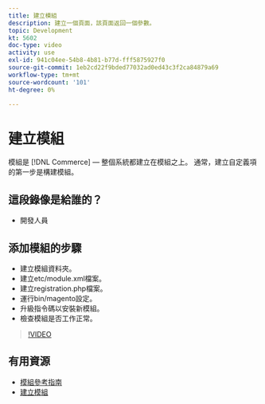 ```yaml
---
title: 建立模組
description: 建立一個頁面，該頁面返回一個參數。
topic: Development
kt: 5602
doc-type: video
activity: use
exl-id: 941c04ee-54b8-4b81-b77d-fff5875927f0
source-git-commit: 1eb2cd22f9bded77032ad0ed43c3f2ca84879a69
workflow-type: tm+mt
source-wordcount: '101'
ht-degree: 0%

---
```


# 建立模組

模組是 [!DNL Commerce]  — 整個系統都建立在模組之上。 通常，建立自定義項的第一步是構建模組。

## 這段錄像是給誰的？

- 開發人員

## 添加模組的步驟

- 建立模組資料夾。
- 建立etc/module.xml檔案。
- 建立registration.php檔案。
- 運行bin/magento設定。
- 升級指令碼以安裝新模組。
- 檢查模組是否工作正常。

>[!VIDEO](https://video.tv.adobe.com/v/35792?quality=12&learn=on)

## 有用資源

- [模組參考指南](https://devdocs.magento.com/guides/v2.4/mrg/intro.html)
- [建立模組](https://devdocs.magento.com/videos/fundamentals/create-a-new-module/)
